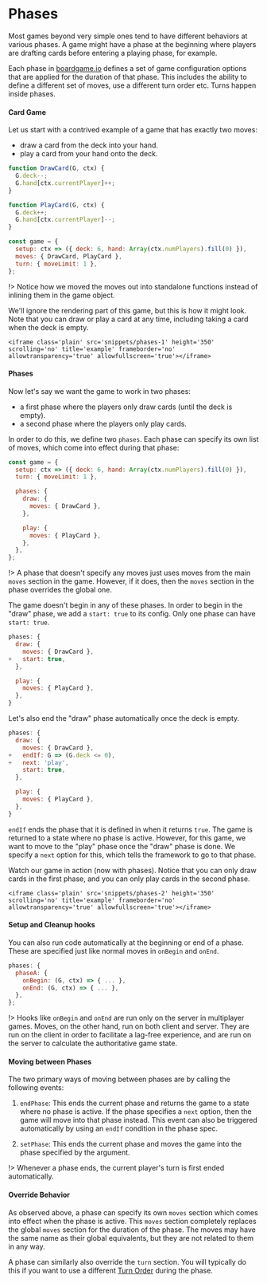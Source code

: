 # Phases

Most games beyond very simple ones tend to have different
behaviors at various phases. A game might have a phase
at the beginning where players are drafting cards before
entering a playing phase, for example.

Each phase in [boardgame.io](https://boardgame.io/) defines a set
of game configuration options that are applied for the duration
of that phase. This includes the ability to define a different
set of moves, use a different turn order etc. Turns happen
inside phases.

#### Card Game

Let us start with a contrived example of a game that has exactly
two moves:

- draw a card from the deck into your hand.
- play a card from your hand onto the deck.

```js
function DrawCard(G, ctx) {
  G.deck--;
  G.hand[ctx.currentPlayer]++;
}

function PlayCard(G, ctx) {
  G.deck++;
  G.hand[ctx.currentPlayer]--;
}

const game = {
  setup: ctx => ({ deck: 6, hand: Array(ctx.numPlayers).fill(0) }),
  moves: { DrawCard, PlayCard },
  turn: { moveLimit: 1 },
};
```

!> Notice how we moved the moves out into standalone functions
instead of inlining them in the game object.

We'll ignore the rendering part of this game, but this is how it might look. Note that you can draw or play a card at any time, including taking a card when the deck is empty.

```react
<iframe class='plain' src='snippets/phases-1' height='350' scrolling='no' title='example' frameborder='no' allowtransparency='true' allowfullscreen='true'></iframe>
```

#### Phases

Now let's say we want the game to work in two phases:

- a first phase where the players only draw cards (until the deck is empty).
- a second phase where the players only play cards.

In order to do this, we define two `phases`. Each phase can specify its own
list of moves, which come into effect during that phase:

```js
const game = {
  setup: ctx => ({ deck: 6, hand: Array(ctx.numPlayers).fill(0) }),
  turn: { moveLimit: 1 },

  phases: {
    draw: {
      moves: { DrawCard },
    },

    play: {
      moves: { PlayCard },
    },
  },
};
```

!> A phase that doesn't specify any moves just uses moves from
the main `moves` section in the game. However, if it does,
then the `moves` section in the phase overrides the global
one.

The game doesn't begin in any of these phases. In order to begin
in the "draw" phase, we add a `start: true` to its config. Only
one phase can have `start: true`.

```js
phases: {
  draw: {
    moves: { DrawCard },
+   start: true,
  },

  play: {
    moves: { PlayCard },
  },
}
```

Let's also end the "draw" phase automatically once the deck is
empty.

```js
phases: {
  draw: {
    moves: { DrawCard },
+   endIf: G => (G.deck <= 0),
+   next: 'play',
    start: true,
  },

  play: {
    moves: { PlayCard },
  },
}
```

`endIf` ends the phase that it is defined in when it returns
`true`. The game is returned to a state where no phase is
active. However, for this game, we want to move to
the "play" phase once the "draw" phase is done. We specify a
`next` option for this, which tells the framework to go to that
phase.

Watch our game in action (now with phases). Notice that you can only draw cards in the first
phase, and you can only play cards in the second phase.

```react
<iframe class='plain' src='snippets/phases-2' height='350' scrolling='no' title='example' frameborder='no' allowtransparency='true' allowfullscreen='true'></iframe>
```

#### Setup and Cleanup hooks

You can also run code automatically at the beginning or end of a phase. These are specified just like normal moves in `onBegin` and `onEnd`.

```js
phases: {
  phaseA: {
    onBegin: (G, ctx) => { ... },
    onEnd: (G, ctx) => { ... },
  },
};
```

!> Hooks like `onBegin` and `onEnd` are run only on the server in
multiplayer games. Moves, on the other hand, run on both client
and server. They are run on the client in order to facilitate
a lag-free experience, and are run on the server to calculate the
authoritative game state.

#### Moving between Phases

The two primary ways of moving between phases are by calling the
following events:

1. `endPhase`: This ends the current phase and returns the game
   to a state where no phase is active. If the phase specifies a
   `next` option, then the game will move into that phase instead.
   This event can also be triggered automatically by using an `endIf`
   condition in the phase spec.

2. `setPhase`: This ends the current phase and moves the game into
   the phase specified by the argument.

!> Whenever a phase ends, the current player's turn is first ended automatically.

#### Override Behavior

As observed above, a phase can specify its own `moves` section
which comes into effect when the phase is active. This `moves`
section completely replaces the global `moves` section
for the duration of the phase. The moves may have the
same name as their global equivalents, but they are not related
to them in any way.

A phase can similarly also override the `turn` section. You will
typically do this if you want to use a different
[Turn Order](turn-order.md) during the phase.
